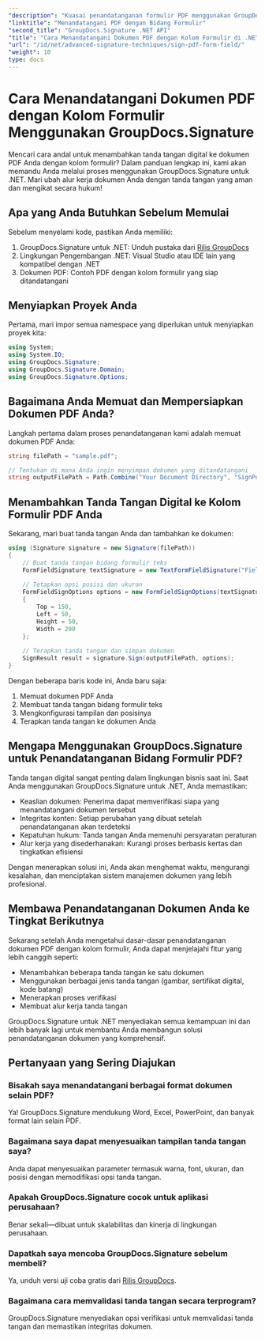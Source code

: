 ```yaml
---
"description": "Kuasai penandatanganan formulir PDF menggunakan GroupDocs.Signature untuk .NET. Buat tanda tangan digital yang aman dan sah secara hukum dengan tutorial langkah demi langkah ini."
"linktitle": "Menandatangani PDF dengan Bidang Formulir"
"second_title": "GroupDocs.Signature .NET API"
"title": "Cara Menandatangani Dokumen PDF dengan Kolom Formulir di .NET"
"url": "/id/net/advanced-signature-techniques/sign-pdf-form-field/"
"weight": 10
type: docs
---
```

# Cara Menandatangani Dokumen PDF dengan Kolom Formulir Menggunakan GroupDocs.Signature

Mencari cara andal untuk menambahkan tanda tangan digital ke dokumen PDF Anda dengan kolom formulir? Dalam panduan lengkap ini, kami akan memandu Anda melalui proses menggunakan GroupDocs.Signature untuk .NET. Mari ubah alur kerja dokumen Anda dengan tanda tangan yang aman dan mengikat secara hukum!

## Apa yang Anda Butuhkan Sebelum Memulai

Sebelum menyelami kode, pastikan Anda memiliki:

1. GroupDocs.Signature untuk .NET: Unduh pustaka dari [Rilis GroupDocs](https://releases.groupdocs.com/signature/net/)
2. Lingkungan Pengembangan .NET: Visual Studio atau IDE lain yang kompatibel dengan .NET
3. Dokumen PDF: Contoh PDF dengan kolom formulir yang siap ditandatangani

## Menyiapkan Proyek Anda

Pertama, mari impor semua namespace yang diperlukan untuk menyiapkan proyek kita:

```csharp
using System;
using System.IO;
using GroupDocs.Signature;
using GroupDocs.Signature.Domain;
using GroupDocs.Signature.Options;
```

## Bagaimana Anda Memuat dan Mempersiapkan Dokumen PDF Anda?

Langkah pertama dalam proses penandatanganan kami adalah memuat dokumen PDF Anda:

```csharp
string filePath = "sample.pdf";

// Tentukan di mana Anda ingin menyimpan dokumen yang ditandatangani
string outputFilePath = Path.Combine("Your Document Directory", "SignPdfWithFormField", "SignedWithFormField.pdf");
```

## Menambahkan Tanda Tangan Digital ke Kolom Formulir PDF Anda

Sekarang, mari buat tanda tangan Anda dan tambahkan ke dokumen:

```csharp
using (Signature signature = new Signature(filePath))
{
    // Buat tanda tangan bidang formulir teks
    FormFieldSignature textSignature = new TextFormFieldSignature("FieldText", "Value1");
    
    // Tetapkan opsi posisi dan ukuran
    FormFieldSignOptions options = new FormFieldSignOptions(textSignature)
    {
        Top = 150,
        Left = 50,
        Height = 50,
        Width = 200
    };
    
    // Terapkan tanda tangan dan simpan dokumen
    SignResult result = signature.Sign(outputFilePath, options);
}
```

Dengan beberapa baris kode ini, Anda baru saja:
1. Memuat dokumen PDF Anda
2. Membuat tanda tangan bidang formulir teks
3. Mengkonfigurasi tampilan dan posisinya
4. Terapkan tanda tangan ke dokumen Anda

## Mengapa Menggunakan GroupDocs.Signature untuk Penandatanganan Bidang Formulir PDF?

Tanda tangan digital sangat penting dalam lingkungan bisnis saat ini. Saat Anda menggunakan GroupDocs.Signature untuk .NET, Anda memastikan:

- Keaslian dokumen: Penerima dapat memverifikasi siapa yang menandatangani dokumen tersebut
- Integritas konten: Setiap perubahan yang dibuat setelah penandatanganan akan terdeteksi
- Kepatuhan hukum: Tanda tangan Anda memenuhi persyaratan peraturan
- Alur kerja yang disederhanakan: Kurangi proses berbasis kertas dan tingkatkan efisiensi

Dengan menerapkan solusi ini, Anda akan menghemat waktu, mengurangi kesalahan, dan menciptakan sistem manajemen dokumen yang lebih profesional.

## Membawa Penandatanganan Dokumen Anda ke Tingkat Berikutnya

Sekarang setelah Anda mengetahui dasar-dasar penandatanganan dokumen PDF dengan kolom formulir, Anda dapat menjelajahi fitur yang lebih canggih seperti:

- Menambahkan beberapa tanda tangan ke satu dokumen
- Menggunakan berbagai jenis tanda tangan (gambar, sertifikat digital, kode batang)
- Menerapkan proses verifikasi
- Membuat alur kerja tanda tangan

GroupDocs.Signature untuk .NET menyediakan semua kemampuan ini dan lebih banyak lagi untuk membantu Anda membangun solusi penandatanganan dokumen yang komprehensif.

## Pertanyaan yang Sering Diajukan

### Bisakah saya menandatangani berbagai format dokumen selain PDF?
Ya! GroupDocs.Signature mendukung Word, Excel, PowerPoint, dan banyak format lain selain PDF.

### Bagaimana saya dapat menyesuaikan tampilan tanda tangan saya?
Anda dapat menyesuaikan parameter termasuk warna, font, ukuran, dan posisi dengan memodifikasi opsi tanda tangan.

### Apakah GroupDocs.Signature cocok untuk aplikasi perusahaan?
Benar sekali—dibuat untuk skalabilitas dan kinerja di lingkungan perusahaan.

### Dapatkah saya mencoba GroupDocs.Signature sebelum membeli?
Ya, unduh versi uji coba gratis dari [Rilis GroupDocs](https://releases.groupdocs.com/).

### Bagaimana cara memvalidasi tanda tangan secara terprogram?
GroupDocs.Signature menyediakan opsi verifikasi untuk memvalidasi tanda tangan dan memastikan integritas dokumen.